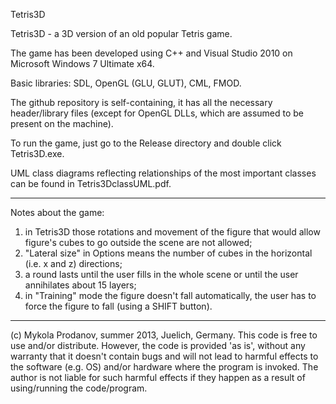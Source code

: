 Tetris3D

Tetris3D - a 3D version of an old popular Tetris game.

The game has been developed using C++ and Visual Studio 2010 on Microsoft Windows 7 Ultimate x64.

Basic libraries: SDL, OpenGL (GLU, GLUT), CML, FMOD.

The github repository is self-containing, it has all the necessary header/library files (except for OpenGL DLLs, which are assumed to be present on the machine). 

To run the game, just go to the Release directory and double click Tetris3D.exe.

UML class diagrams reflecting relationships of the most important classes can be found in Tetris3DclassUML.pdf.

_____________________
Notes about the game: 
1) in Tetris3D those rotations and movement of the figure that would allow figure's cubes to go outside the scene are not allowed;
2) "Lateral size" in Options means the number of cubes in the horizontal (i.e. x and z) directions;
3) a round lasts until the user fills in the whole scene or until the user annihilates about 15 layers;
4) in "Training" mode the figure doesn't fall automatically, the user has to force the figure to fall (using a SHIFT button).

___________________________________________________
(c) Mykola Prodanov, summer 2013, Juelich, Germany. 
This code is free to use and/or distribute. However, the code is provided 'as is', without any warranty that it doesn't contain bugs and will not lead to harmful effects to the software (e.g. OS) and/or hardware where the program is invoked. The author is not liable for such harmful effects if they happen as a result of using/running the code/program.